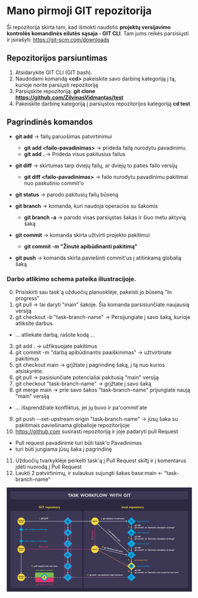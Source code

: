 # Mano pirmoji GIT repozitorija

Ši repozitorija skirta tam, kad išmokti naudotis **projektų versijavimo kontrolės komandinės eilutės sąsaja - GIT CLI**. Tam jums reikės parsisiųsti ir įsirašyti:
https://git-scm.com/downloads

## Repozitorijos parsiuntimas

1. Atsidarykite GIT CLI (GIT bash).
2. Naudodami komandą **&lt;cd&gt;** pakeiskite savo darbinę kategoriją į tą, kurioje norite parsiųsti repozitoriją
3. Parsiųskite repozitoriją:
  **git clone https://github.com/ZilvinasVidmantas/test**
4. Pakeiskite darbinę kategoriją į parsiųstos repozitorijos kategoriją
  **cd test**

## Pagrindinės komandos

- **git add** -> failų paruošimas patvirtinimui
  - **git add &lt;failo-pavadinimas&gt;**  -> prideda failą nurodytu pavadinimu
  - **git add .** -> Prideda visus pakitusius failus

- **git diff** -> skirtumas tarp dviejų failų, ar dviejų to paties failo versijų
  - **git diff &lt;failo-pavadinimas&gt;** ->  failo nurodytu pavadinimu pakitimai nuo paskutinio commit'o

- **git status** -> parodo pakitusių failų būseną

- **git branch** -> komanda, kuri naudoja operacios su šakomis
  - **git branch -a** -> parodo visas parsiųstas šakas ir šiuo metu aktyvią šaką

- **git commit** -> komanda skirta užtvirti projekto pakitimui
  - **git commit -m "Žinutė apibūdinanti pakitimą"**
  
- **git push** -> komanda skirta paviešinti commit'us į atitinkamą globalią šaką

### Darbo atlikimo schema pateika iliustracijoje.

0. Prisiskirti sau task'ą užduočių planuoklėje, pakeisti jo būseną "In progress"
1. git pull → tai daryti "main" šakoje. Šia komanda parsisiunčiate naujausią versiją
2. git checkout -b "task-branch-name" → Persijungiate į savo šaką, kurioje atliksite darbus.
  * ... atliekate darbą, rašote kodą ...
3. git add . → užfiksuojate pakitimus
4. git commit -m "darbą apibūdinantis paaiškinimas" → užtvirtinate pakitimus
5. git checkout main →  grįžtate į pagrindinę šaką, į tą nuo kurios atsiskyrėte.
6. git pull → pasisiunčiate potencialiai pakitusią "main" versiją
7. git checkout "task-branch-name" → grįžtate į savo šaką
8. git merge main → prie savo šakos "task-branch-name" prijungiate naują "main" versiją
  * ... išsprendžiate konfliktus, jei jų buvo ir pa'commit'ate
9. git push --set-upstream origin "task-branch-name" → jūsų šaka su pakitimais paviešinama globalioje repozitorijoje
10. https://github.com susirasti repozitoriją ir joje padaryti pull Request
  * Pull request pavadinime turi būti task'o Pavadinimas
  * turi būti jungiama jūsų šaka į pagrindinę
11. Užduočių tvarkyklėje perkelti task'ą į Pull Request skiltį ir į komentarus įdėti nuorodą į Pull Request
12. Laukti 2 patvirtinimų, ir sulaukus sujungti šakas
       base:main ← "task-branch-name"

![](./task%20workflow%20scheme/git-branching-workflow2.png)
